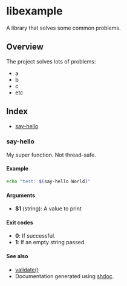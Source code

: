 # libexample

A library that solves some common problems.

## Overview

The project solves lots of problems:
* a
* b
* c
* etc

## Index

* [say-hello](#say-hello)

### say-hello

My super function.
Not thread-safe.

#### Example

```bash
echo "test: $(say-hello World)"
```

#### Arguments

* **$1** (string): A value to print

#### Exit codes

* **0**: If successful.
* **1**: If an empty string passed.

#### See also

* [validate()](#validate)
* Documentation generated using [shdoc](https://github.com/reconquest/shdoc).


